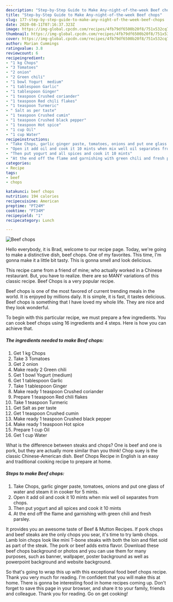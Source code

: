 ```yaml
---
description: "Step-by-Step Guide to Make Any-night-of-the-week Beef chops"
title: "Step-by-Step Guide to Make Any-night-of-the-week Beef chops"
slug: 177-step-by-step-guide-to-make-any-night-of-the-week-beef-chops
date: 2020-08-11T07:16:37.323Z
image: https://img-global.cpcdn.com/recipes/4fb79df6500b20f8/751x532cq70/beef-chops-recipe-main-photo.jpg
thumbnail: https://img-global.cpcdn.com/recipes/4fb79df6500b20f8/751x532cq70/beef-chops-recipe-main-photo.jpg
cover: https://img-global.cpcdn.com/recipes/4fb79df6500b20f8/751x532cq70/beef-chops-recipe-main-photo.jpg
author: Marian Cummings
ratingvalue: 3.8
reviewcount: 6
recipeingredient:
- "1 kg Chops"
- "3 Tomatoes"
- "2 onion"
- "2 Green chili"
- "1 bowl Yogurt  medium"
- "1 tablespoon Garlic"
- "1 tablespoon Ginger"
- "1 teaspoon Crushed coriander"
- "1 teaspoon Red chili flakes"
- "1 teaspoon Turmeric"
- " Salt as per taste"
- "1 teaspoon Crushed cumin"
- "1 teaspoon Crushed black pepper"
- "1 teaspoon Hot spice"
- "1 cup Oil"
- "1 cup Water"
recipeinstructions:
- "Take Chops, garlic ginger paste, tomatoes, onions and put one glass of water and steam it in cooker for 5 mints."
- "Open it add oil and cook it 10 mints when mix well oil separates from chops."
- "Then put yogurt and all spices and cook it 10 mints"
- "At the end off the flame and garnishing with green chili and fresh parsley."
categories:
- Recipe
tags:
- beef
- chops

katakunci: beef chops 
nutrition: 194 calories
recipecuisine: American
preptime: "PT24M"
cooktime: "PT34M"
recipeyield: "1"
recipecategory: Lunch

---
```



![Beef chops](https://img-global.cpcdn.com/recipes/4fb79df6500b20f8/751x532cq70/beef-chops-recipe-main-photo.jpg)

Hello everybody, it is Brad, welcome to our recipe page. Today, we're going to make a distinctive dish, beef chops. One of my favorites. This time, I'm gonna make it a little bit tasty. This is gonna smell and look delicious.

This recipe came from a friend of mine; who actually worked in a Chinese restaurant. But, you have to realize. there are so MANY variations of this classic recipe. Beef Chops is a very popular recipe.

Beef chops is one of the most favored of current trending meals in the world. It is enjoyed by millions daily. It is simple, it is fast, it tastes delicious. Beef chops is something that I have loved my whole life. They are nice and they look wonderful.


To begin with this particular recipe, we must prepare a few ingredients. You can cook beef chops using 16 ingredients and 4 steps. Here is how you can achieve that.

<!--inarticleads1-->

##### The ingredients needed to make Beef chops:

1. Get 1 kg Chops
1. Take 3 Tomatoes
1. Get 2 onion
1. Make ready 2 Green chili
1. Get 1 bowl Yogurt  (medium)
1. Get 1 tablespoon Garlic
1. Take 1 tablespoon Ginger
1. Make ready 1 teaspoon Crushed coriander
1. Prepare 1 teaspoon Red chili flakes
1. Take 1 teaspoon Turmeric
1. Get  Salt as per taste
1. Get 1 teaspoon Crushed cumin
1. Make ready 1 teaspoon Crushed black pepper
1. Make ready 1 teaspoon Hot spice
1. Prepare 1 cup Oil
1. Get 1 cup Water


What is the difference between steaks and chops? One is beef and one is pork, but they are actually more similar than you think! Chop suey is the classic Chinese-American dish. Beef Chops Recipe in English is an easy and traditional cooking recipe to prepare at home. 

<!--inarticleads2-->

##### Steps to make Beef chops:

1. Take Chops, garlic ginger paste, tomatoes, onions and put one glass of water and steam it in cooker for 5 mints.
1. Open it add oil and cook it 10 mints when mix well oil separates from chops.
1. Then put yogurt and all spices and cook it 10 mints
1. At the end off the flame and garnishing with green chili and fresh parsley.


It provides you an awesome taste of Beef &amp; Mutton Recipes. If pork chops and beef steaks are the only chops you sear, it&#39;s time to try lamb chops. Lamb loin chops look like mini T-bone steaks with both the loin and filet sold as part of the steak. The pork or beef adds extra flavor. Download these beef chops background or photos and you can use them for many purposes, such as banner, wallpaper, poster background as well as powerpoint background and website background. 

So that's going to wrap this up with this exceptional food beef chops recipe. Thank you very much for reading. I'm confident that you will make this at home. There is gonna be interesting food in home recipes coming up. Don't forget to save this page in your browser, and share it to your family, friends and colleague. Thank you for reading. Go on get cooking!
